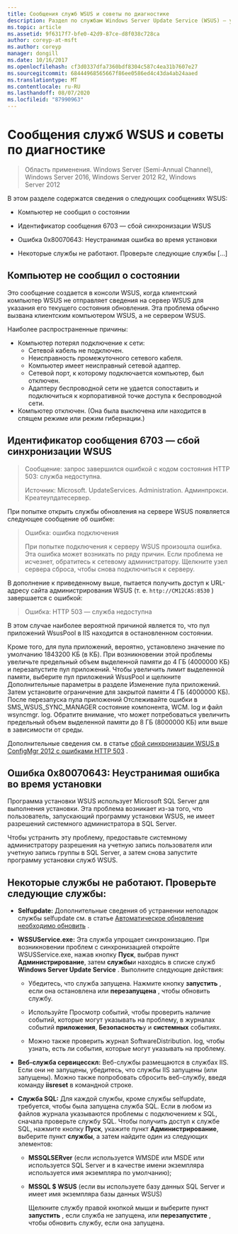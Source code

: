 ```yaml
---
title: Сообщения служб WSUS и советы по диагностике
description: Раздел по службам Windows Server Update Service (WSUS) — устранение неполадок с помощью сообщений WSUS
ms.topic: article
ms.assetid: 9f6317f7-bfe0-42d9-87ce-d8f038c728ca
author: coreyp-at-msft
ms.author: coreyp
manager: dongill
ms.date: 10/16/2017
ms.openlocfilehash: cf3d0337dfa7360bdf8304c587c4ea31b7607e27
ms.sourcegitcommit: 68444968565667f86ee0586ed4c43da4ab24aaed
ms.translationtype: MT
ms.contentlocale: ru-RU
ms.lasthandoff: 08/07/2020
ms.locfileid: "87990963"
---
```

# <a name="wsus-messages-and-troubleshooting-tips"></a>Сообщения служб WSUS и советы по диагностике

>Область применения. Windows Server (Semi-Annual Channel), Windows Server 2016, Windows Server 2012 R2, Windows Server 2012

В этом разделе содержатся сведения о следующих сообщениях WSUS:

-   Компьютер не сообщил о состоянии

-   Идентификатор сообщения 6703 — сбой синхронизации WSUS

-   Ошибка 0x80070643: Неустранимая ошибка во время установки

-   Некоторые службы не работают. Проверьте следующие службы [...]

## <a name="computer-has-not-reported-status"></a>Компьютер не сообщил о состоянии
Это сообщение создается в консоли WSUS, когда клиентский компьютер WSUS не отправляет сведения на сервер WSUS для указания его текущего состояния обновления. Эта проблема обычно вызвана клиентским компьютером WSUS, а не сервером WSUS.

Наиболее распространенные причины:

-   Компьютер потерял подключение к сети:
    -   Сетевой кабель не подключен.
    -   Неисправность промежуточного сетевого кабеля.
    -   Компьютер имеет неисправный сетевой адаптер.
    -   Сетевой порт, к которому подключается компьютер, был отключен.
    -   Адаптеру беспроводной сети не удается сопоставить и подключиться к корпоративной точке доступа к беспроводной сети.
-   Компьютер отключен. (Она была выключена или находится в спящем режиме или режим гибернации.)

## <a name="message-id-6703---wsus-synchronization-failed"></a>Идентификатор сообщения 6703 — сбой синхронизации WSUS
> Сообщение: запрос завершился ошибкой с кодом состояния HTTP 503: служба недоступна.
>
> Источник: Microsoft. UpdateServices. Administration. Админпрокси. Креатеупдатесервер.

При попытке открыть службы обновления на сервере WSUS появляется следующее сообщение об ошибке:

> Ошибка: ошибка подключения
>
> При попытке подключения к серверу WSUS произошла ошибка. Эта ошибка может возникать по ряду причин. Если проблема не исчезнет, обратитесь к сетевому администратору. Щелкните узел сервера сброса, чтобы снова подключиться к серверу.

В дополнение к приведенному выше, пытается получить доступ к URL-адресу сайта администрирования WSUS (т. е. `http://CM12CAS:8530` ) завершается с ошибкой:

> Ошибка: HTTP 503 — служба недоступна

В этом случае наиболее вероятной причиной является то, что пул приложений WsusPool в IIS находится в остановленном состоянии.

Кроме того, для пула приложений, вероятно, установлено значение по умолчанию 1843200 КБ (в КБ). При возникновении этой проблемы увеличьте предельный объем выделенной памяти до 4 ГБ (4000000 КБ) и перезапустите пул приложений. Чтобы увеличить лимит выделенной памяти, выберите пул приложений WsusPool и щелкните Дополнительные параметры в разделе Изменение пула приложений. Затем установите ограничение для закрытой памяти 4 ГБ (4000000 КБ). После перезапуска пула приложений Отслеживайте ошибки в SMS_WSUS_SYNC_MANAGER состояние компонента, WCM. log и файл wsyncmgr. log. Обратите внимание, что может потребоваться увеличить предельный объем выделенной памяти до 8 ГБ (8000000 КБ) или выше в зависимости от среды.

Дополнительные сведения см. в статье [сбой синхронизации WSUS в ConfigMgr 2012 с ошибками HTTP 503](https://blogs.technet.com/b/sus/archive/2015/03/23/configmgr-2012-support-tip-wsus-sync-fails-with-http-503-errors.aspx) .

## <a name="error-0x80070643-fatal-error-during-installation"></a>Ошибка 0x80070643: Неустранимая ошибка во время установки
Программа установки WSUS использует Microsoft SQL Server для выполнения установки. Эта проблема возникает из-за того, что пользователь, запускающий программу установки WSUS, не имеет разрешений системного администратора в SQL Server.

Чтобы устранить эту проблему, предоставьте системному администратору разрешения на учетную запись пользователя или учетную запись группы в SQL Server, а затем снова запустите программу установки служб WSUS.

## <a name="some-services-are-not-running-check-the-following-services"></a>Некоторые службы не работают. Проверьте следующие службы:

- **Selfupdate:** Дополнительные сведения об устранении неполадок службы selfupdate см. в статье [Автоматическое обновление необходимо обновить](/previous-versions/windows/it-pro/windows-server-2008-R2-and-2008/cc708554(v=ws.10)) .

- **WSSUService.exe:** Эта служба упрощает синхронизацию. При возникновении проблем с синхронизацией откройте WSUSService.exe, нажав кнопку **Пуск**, выбрав пункт **Администрирование**, затем **службы**и находясь в списке служб **Windows Server Update Service** . Выполните следующие действия:

    -   Убедитесь, что служба запущена. Нажмите кнопку **запустить** , если она остановлена или **перезапущена** , чтобы обновить службу.

    -   Используйте Просмотр событий, чтобы проверить наличие событий, которые могут указывать на проблему, в журналах событий **приложения**, **Безопасность**y и **системных** событиях.

    -   Можно также проверить журнал SoftwareDistribution. log, чтобы узнать, есть ли события, которые могут указывать на проблему.

- **Веб-служба сервицесскл:** Веб-службы размещаются в службах IIS. Если они не запущены, убедитесь, что службы IIS запущены (или запущены). Можно также попробовать сбросить веб-службу, введя команду **iisreset** в командной строке.

- **Служба SQL:** Для каждой службы, кроме службы selfupdate, требуется, чтобы была запущена служба SQL. Если в любом из файлов журнала указываются проблемы с подключением к SQL, сначала проверьте службу SQL. Чтобы получить доступ к службе SQL, нажмите кнопку **Пуск**, укажите пункт **Администрирование**, выберите пункт **службы**, а затем найдите один из следующих элементов:

  - **MSSQLSERver** (если используется WMSDE или MSDE или используется SQL Server и в качестве имени экземпляра используется имя экземпляра по умолчанию);

  - **MSSQL $ WSUS** (если вы используете базу данных SQL Server и имеет имя экземпляра базы данных WSUS)

    Щелкните службу правой кнопкой мыши и выберите пункт **запустить** , если служба не запущена, или **перезапустите** , чтобы обновить службу, если она запущена.